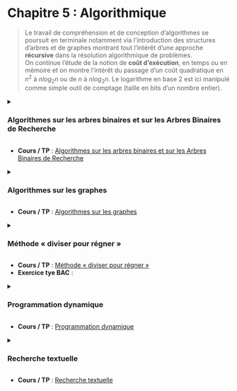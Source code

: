 # Chapitre 5 : Algorithmique
>Le travail de compréhension et de conception d’algorithmes se poursuit en terminale notamment via l’introduction des structures d’arbres et de graphes montrant tout l’intérêt d’une approche **récursive** dans la résolution algorithmique de problèmes.  
>On continue l’étude de la notion de **coût d’exécution**, en temps ou en mémoire et on montre l’intérêt du passage d’un coût quadratique en $n^2$ à $nlog_{2}n$  ou de $n$ à $nlog_{2}n$. Le logarithme en base 2 est ici manipulé comme simple outil de comptage (taille en bits d’un nombre entier).  


<details>
  <summary>
    
  ### Algorithmes sur les arbres binaires et sur les Arbres Binaires de Recherche
  </summary>

  >| Contenu | Capacités attendues |
  >| :-- | :-- |
  >| Algorithmes sur les arbres binaires et sur les arbres binaires de recherche | - Calculer la taille et la hauteur d’un arbre <br>- Parcourir un arbre de différentes façons (ordres infixe, préfixe ou suffixe ; ordre en largeur d’abord) <br>- Rechercher une clé dans un arbre de recherche, insérer une clé | 
</details>

- **Cours / TP** : [Algorithmes sur les arbres binaires et sur les Arbres Binaires de Recherche](https://notebook.basthon.fr/?from=https://raw.githubusercontent.com/cyrillearduini/nsi_tle/main/5.1_algo_arbres.ipynb) 


<details>
  <summary>
    
  ### Algorithmes sur les graphes
  </summary>

  >| Contenu | Capacités attendues |
  >| :-- | :-- |
  >| Algorithmes sur les graphes | - Parcourir un graphe en profondeur d’abord, en largeur d’abord <br>- Repérer la présence d’un cycle dans un graphe <br>- Chercher un chemin dans un graphe | 
</details>

- **Cours / TP** : [Algorithmes sur les graphes](https://notebook.basthon.fr/?from=https://raw.githubusercontent.com/cyrillearduini/nsi_tle/main/5.2_algo_graphes.ipynb) 


<details>
  <summary>
    
  ### Méthode « diviser pour régner »
  </summary>

  >| Contenu | Capacités attendues |
  >| :-- | :-- |
  >| Méthode « diviser pour régner » | - Écrire un algorithme utilisant la méthode « diviser pour régner » | 
</details>

- **Cours / TP** : [Méthode « diviser pour régner »](https://notebook.basthon.fr/?from=https://raw.githubusercontent.com/cyrillearduini/nsi_tle/main/5.3_diviser.ipynb)
- **Exercice tye BAC** : 

<details>
  <summary>
    
  ### Programmation dynamique
  </summary>

  >| Contenu | Capacités attendues |
  >| :-- | :-- |
  >| Programmation dynamique | - Utiliser la programmation dynamique pour écrire un algorithme | 
</details>

- **Cours / TP** : [Programmation dynamique](https://notebook.basthon.fr/?from=https://raw.githubusercontent.com/cyrillearduini/nsi_tle/main/5.4_prog_dyn.ipynb)


<details>
  <summary>
    
  ### Recherche textuelle
  </summary>

  >| Contenu | Capacités attendues |
  >| :-- | :-- |
  >| Recherche textuelle | - Étudier l’algorithme de _Boyer-Moore_ pour la recherche d’un motif dans un texte | 
</details>

- **Cours / TP** : [Recherche textuelle](https://notebook.basthon.fr/?from=https://raw.githubusercontent.com/cyrillearduini/nsi_tle/main/5.5_rech_text.ipynb)
